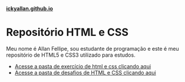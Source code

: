 <a style="font-weight: bolder;" href="https://ickyallan.github.io/html-css/">ickyallan.github.io</a>

# Repositório HTML e CSS

Meu nome é Allan Fellipe, sou estudante de programação e este é meu
repositório de HTML5 e CSS3 utilizado para estudos.

 <ul>
    <li>
        <a href="https://github.com/ickyallan/html-css/tree/main/exercicios">Acesse a pasta de exercício de html e css clicando aqui</a>   
    </li>
    <li>
        <a href="https://github.com/ickyallan/html-css/tree/main/desafios">Acesse a pasta de desafios de HTML e CSS clicando aqui</a>
    </li>
</ul>


